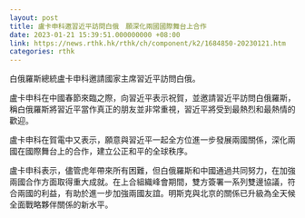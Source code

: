 ```yaml
---
layout: post
title: 盧卡申科邀習近平訪問白俄　願深化兩國國際舞台上合作
date: 2023-01-21 15:39:51.000000000 +08:00
link: https://news.rthk.hk/rthk/ch/component/k2/1684850-20230121.htm
categories: rthk
---
```


白俄羅斯總統盧卡申科邀請國家主席習近平訪問白俄。

盧卡申科在中國春節來臨之際，向習近平表示祝賀，並邀請習近平訪問白俄羅斯，稱白俄羅斯將習近平當作真正的朋友並非常重視，習近平將受到最熱烈和最熱情的歡迎。

盧卡申科在賀電中又表示，願意與習近平一起全方位進一步發展兩國關係，深化兩國在國際舞台上的合作，建立公正和平的全球秩序。

盧卡申科表示，儘管虎年帶來所有困難，但白俄羅斯和中國通過共同努力，在加強兩國合作方面取得重大成就。在上合組織峰會期間，雙方簽署一系列雙邊協議，符合兩國的利益，有助於進一步加強兩國友誼。明斯克與北京的關係已升級為全天候全面戰略夥伴關係的新水平。
